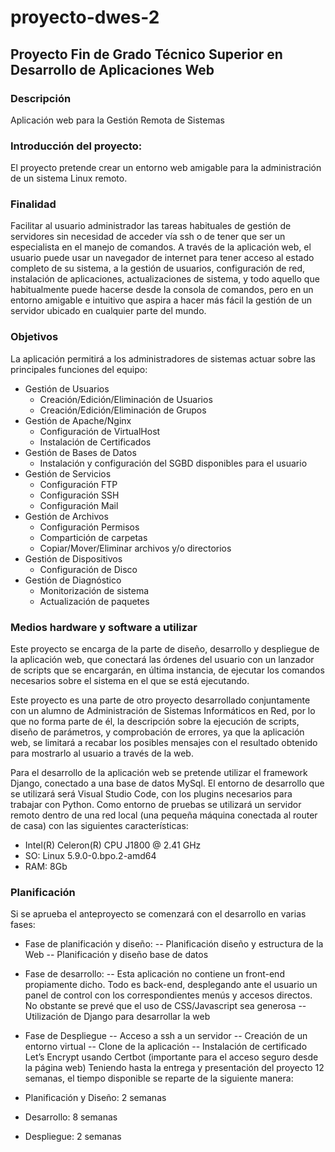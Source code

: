 # proyecto-dwes-2
## Proyecto Fin de Grado Técnico Superior en Desarrollo de Aplicaciones Web
### Descripción
Aplicación web para la Gestión Remota de Sistemas
### Introducción del proyecto:
El proyecto pretende crear un entorno web amigable para la administración de un sistema Linux remoto. 
### Finalidad
Facilitar al usuario administrador las tareas habituales de gestión de servidores sin necesidad de acceder vía ssh o de tener que ser un especialista en el manejo de comandos. A través de la aplicación web, el usuario puede usar un navegador de internet para tener acceso al estado completo de su sistema, a la gestión de usuarios, configuración de red, instalación de aplicaciones, actualizaciones de sistema, y todo aquello que habitualmente puede hacerse desde la consola de comandos, pero en un entorno amigable e intuitivo que aspira a hacer más fácil la gestión de un servidor ubicado en cualquier parte del mundo.
### Objetivos
La aplicación permitirá a los administradores de sistemas actuar sobre las principales funciones del equipo:
- Gestión de Usuarios
    - Creación/Edición/Eliminación de Usuarios
    - Creación/Edición/Eliminación de Grupos
- Gestión de Apache/Nginx
    - Configuración de VirtualHost
    - Instalación de Certificados
- Gestión de Bases de Datos
    - Instalación y configuración del SGBD disponibles para el usuario
- Gestión de Servicios
    - Configuración FTP
    - Configuración SSH
    - Configuración Mail
- Gestión de Archivos
    - Configuración Permisos
    - Compartición de carpetas
    - Copiar/Mover/Eliminar archivos y/o directorios
- Gestión de Dispositivos
    - Configuración de Disco
- Gestión de Diagnóstico
    - Monitorización de sistema
    - Actualización de paquetes
### Medios hardware y software a utilizar
Este proyecto se encarga de la parte de diseño, desarrollo y despliegue de la aplicación web, que conectará las órdenes del usuario con un lanzador de scripts que se encargarán, en última instancia, de ejecutar los comandos necesarios sobre el sistema en el que se está ejecutando. 

Este proyecto es una parte de otro proyecto desarrollado conjuntamente con un alumno de Administración de Sistemas Informáticos en Red, por lo que no forma parte de él, la descripción sobre la ejecución de scripts, diseño de parámetros, y comprobación de errores, ya que la aplicación web, se limitará a recabar los posibles mensajes con el resultado obtenido para mostrarlo al usuario a través de la web.

Para el desarrollo de la aplicación web se pretende utilizar el framework Django, conectado a una base de datos MySql. El entorno de desarrollo que se utilizará será Visual Studio Code, con los plugins necesarios para trabajar con Python. Como entorno de pruebas se utilizará un servidor remoto dentro de una red local (una pequeña máquina conectada al router de casa) con las siguientes características:

- Intel(R) Celeron(R) CPU J1800 @ 2.41 GHz
- SO: Linux 5.9.0-0.bpo.2-amd64
- RAM: 8Gb
### Planificación
Si se aprueba el anteproyecto se comenzará con el desarrollo en varias fases:

- Fase de planificación y diseño:
-- Planificación diseño y estructura de la Web
-- Planificación y diseño base de datos
- Fase de desarrollo:
-- Esta aplicación no contiene un front-end propiamente dicho. Todo es back-end, desplegando ante el usuario un panel de control con los correspondientes menús y accesos directos. No obstante se prevé que el uso de CSS/Javascript sea generosa
-- Utilización de Django para desarrollar la web
- Fase de Despliegue
-- Acceso a ssh a un servidor
-- Creación de un entorno virtual
-- Clone de la aplicación
-- Instalación de certificado Let’s Encrypt usando Certbot (importante para el acceso seguro desde la página web)
Teniendo hasta la entrega y presentación del proyecto 12 semanas, el tiempo disponible se reparte de la siguiente manera:

- Planificación y Diseño: 2 semanas
- Desarrollo: 8 semanas
- Despliegue: 2 semanas